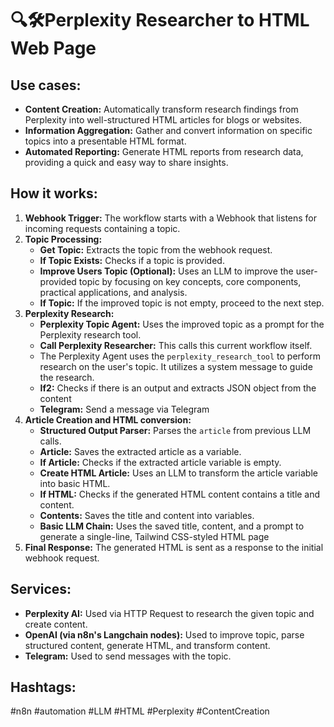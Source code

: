 # 🔍🛠️Perplexity Researcher to HTML Web Page

## Use cases:

- **Content Creation:** Automatically transform research findings from Perplexity into well-structured HTML articles for blogs or websites.
- **Information Aggregation:** Gather and convert information on specific topics into a presentable HTML format.
- **Automated Reporting:** Generate HTML reports from research data, providing a quick and easy way to share insights.

## How it works:

1.  **Webhook Trigger:** The workflow starts with a Webhook that listens for incoming requests containing a topic.
2.  **Topic Processing:**
    *   **Get Topic:** Extracts the topic from the webhook request.
    *   **If Topic Exists:** Checks if a topic is provided.
    *   **Improve Users Topic (Optional):** Uses an LLM to improve the user-provided topic by focusing on key concepts, core components, practical applications, and analysis.
    *   **If Topic:**  If the improved topic is not empty, proceed to the next step.
3.  **Perplexity Research:**
    *   **Perplexity Topic Agent:** Uses the improved topic as a prompt for the Perplexity research tool.
    *   **Call Perplexity Researcher:**  This calls this current workflow itself.
    *   The Perplexity Agent uses the `perplexity_research_tool` to perform research on the user's topic. It utilizes a system message to guide the research.
    *   **If2:** Checks if there is an output and extracts JSON object from the content
    *   **Telegram:** Send a message via Telegram
4.  **Article Creation and HTML conversion:**
    *   **Structured Output Parser:** Parses the `article` from previous LLM calls.
    *   **Article:** Saves the extracted article as a variable.
    *   **If Article:** Checks if the extracted article variable is empty.
    *   **Create HTML Article:** Uses an LLM to transform the article variable into basic HTML.
    *   **If HTML:** Checks if the generated HTML content contains a title and content.
    *   **Contents:** Saves the title and content into variables.
    *   **Basic LLM Chain:** Uses the saved title, content, and a prompt to generate a single-line, Tailwind CSS-styled HTML page
5.  **Final Response:** The generated HTML is sent as a response to the initial webhook request.

## Services:

-   **Perplexity AI:** Used via HTTP Request to research the given topic and create content.
-   **OpenAI (via n8n's Langchain nodes):** Used to improve topic, parse structured content, generate HTML, and transform content.
-   **Telegram:** Used to send messages with the topic.

## Hashtags:

#n8n #automation #LLM #HTML #Perplexity #ContentCreation
